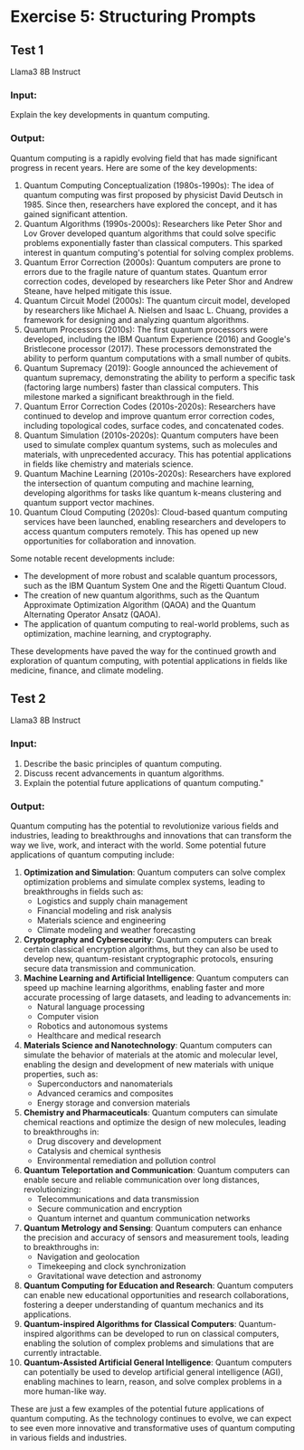 # Exercise 5: Structuring Prompts

## Test 1 
Llama3 8B Instruct

### Input: 
Explain the key developments in quantum computing.

### Output:
Quantum computing is a rapidly evolving field that has made significant progress in recent years. Here are some of the key developments:

1. Quantum Computing Conceptualization (1980s-1990s): The idea of quantum computing was first proposed by physicist David Deutsch in 1985. Since then, researchers have explored the concept, and it has gained significant attention.
2. Quantum Algorithms (1990s-2000s): Researchers like Peter Shor and Lov Grover developed quantum algorithms that could solve specific problems exponentially faster than classical computers. This sparked interest in quantum computing's potential for solving complex problems.
3. Quantum Error Correction (2000s): Quantum computers are prone to errors due to the fragile nature of quantum states. Quantum error correction codes, developed by researchers like Peter Shor and Andrew Steane, have helped mitigate this issue.
4. Quantum Circuit Model (2000s): The quantum circuit model, developed by researchers like Michael A. Nielsen and Isaac L. Chuang, provides a framework for designing and analyzing quantum algorithms.
5. Quantum Processors (2010s): The first quantum processors were developed, including the IBM Quantum Experience (2016) and Google's Bristlecone processor (2017). These processors demonstrated the ability to perform quantum computations with a small number of qubits.
6. Quantum Supremacy (2019): Google announced the achievement of quantum supremacy, demonstrating the ability to perform a specific task (factoring large numbers) faster than classical computers. This milestone marked a significant breakthrough in the field.
7. Quantum Error Correction Codes (2010s-2020s): Researchers have continued to develop and improve quantum error correction codes, including topological codes, surface codes, and concatenated codes.
8. Quantum Simulation (2010s-2020s): Quantum computers have been used to simulate complex quantum systems, such as molecules and materials, with unprecedented accuracy. This has potential applications in fields like chemistry and materials science.
9. Quantum Machine Learning (2010s-2020s): Researchers have explored the intersection of quantum computing and machine learning, developing algorithms for tasks like quantum k-means clustering and quantum support vector machines.
10. Quantum Cloud Computing (2020s): Cloud-based quantum computing services have been launched, enabling researchers and developers to access quantum computers remotely. This has opened up new opportunities for collaboration and innovation.

Some notable recent developments include:

* The development of more robust and scalable quantum processors, such as the IBM Quantum System One and the Rigetti Quantum Cloud.
* The creation of new quantum algorithms, such as the Quantum Approximate Optimization Algorithm (QAOA) and the Quantum Alternating Operator Ansatz (QAOA).
* The application of quantum computing to real-world problems, such as optimization, machine learning, and cryptography.

These developments have paved the way for the continued growth and exploration of quantum computing, with potential applications in fields like medicine, finance, and climate modeling.


## Test 2
Llama3 8B Instruct

### Input: 
1. Describe the basic principles of quantum computing. 
2. Discuss recent advancements in quantum algorithms. 
3. Explain the potential future applications of quantum computing."

### Output:
Quantum computing has the potential to revolutionize various fields and industries, leading to breakthroughs and innovations that can transform the way we live, work, and interact with the world. Some potential future applications of quantum computing include:

1. **Optimization and Simulation**: Quantum computers can solve complex optimization problems and simulate complex systems, leading to breakthroughs in fields such as:
	* Logistics and supply chain management
	* Financial modeling and risk analysis
	* Materials science and engineering
	* Climate modeling and weather forecasting
2. **Cryptography and Cybersecurity**: Quantum computers can break certain classical encryption algorithms, but they can also be used to develop new, quantum-resistant cryptographic protocols, ensuring secure data transmission and communication.
3. **Machine Learning and Artificial Intelligence**: Quantum computers can speed up machine learning algorithms, enabling faster and more accurate processing of large datasets, and leading to advancements in:
	* Natural language processing
	* Computer vision
	* Robotics and autonomous systems
	* Healthcare and medical research
4. **Materials Science and Nanotechnology**: Quantum computers can simulate the behavior of materials at the atomic and molecular level, enabling the design and development of new materials with unique properties, such as:
	* Superconductors and nanomaterials
	* Advanced ceramics and composites
	* Energy storage and conversion materials
5. **Chemistry and Pharmaceuticals**: Quantum computers can simulate chemical reactions and optimize the design of new molecules, leading to breakthroughs in:
	* Drug discovery and development
	* Catalysis and chemical synthesis
	* Environmental remediation and pollution control
6. **Quantum Teleportation and Communication**: Quantum computers can enable secure and reliable communication over long distances, revolutionizing:
	* Telecommunications and data transmission
	* Secure communication and encryption
	* Quantum internet and quantum communication networks
7. **Quantum Metrology and Sensing**: Quantum computers can enhance the precision and accuracy of sensors and measurement tools, leading to breakthroughs in:
	* Navigation and geolocation
	* Timekeeping and clock synchronization
	* Gravitational wave detection and astronomy
8. **Quantum Computing for Education and Research**: Quantum computers can enable new educational opportunities and research collaborations, fostering a deeper understanding of quantum mechanics and its applications.
9. **Quantum-inspired Algorithms for Classical Computers**: Quantum-inspired algorithms can be developed to run on classical computers, enabling the solution of complex problems and simulations that are currently intractable.
10. **Quantum-Assisted Artificial General Intelligence**: Quantum computers can potentially be used to develop artificial general intelligence (AGI), enabling machines to learn, reason, and solve complex problems in a more human-like way.

These are just a few examples of the potential future applications of quantum computing. As the technology continues to evolve, we can expect to see even more innovative and transformative uses of quantum computing in various fields and industries.